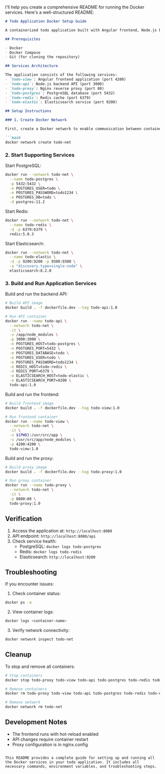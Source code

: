 I'll help you create a comprehensive README for running the Docker services. Here's a well-structured README:

```markdown
# Todo Application Docker Setup Guide

A containerized todo application built with Angular frontend, Node.js backend, and multiple supporting services.

## Prerequisites

- Docker
- Docker Compose
- Git (for cloning the repository)

## Services Architecture

The application consists of the following services:
- `todo-view`: Angular frontend application (port 4200)
- `todo-api`: Node.js backend API (port 3000)
- `todo-proxy`: Nginx reverse proxy (port 80)
- `todo-postgres`: PostgreSQL database (port 5432)
- `todo-redis`: Redis cache (port 6379)
- `todo-elastic`: Elasticsearch service (port 9200)

## Setup Instructions

### 1. Create Docker Network

First, create a Docker network to enable communication between containers:

```bash
docker network create todo-net
```

### 2. Start Supporting Services

Start PostgreSQL:
```bash
docker run --network todo-net \
  --name todo-postgres \
  -p 5432:5432 \
  -e POSTGRES_USER=todo \
  -e POSTGRES_PASSWORD=todo1234 \
  -e POSTGRES_DB=todo \
  -d postgres:11.2
```

Start Redis:
```bash
docker run --network todo-net \
  --name todo-redis \
  -d -p 6379:6379 \
  redis:5.0.3
```

Start Elasticsearch:
```bash
docker run --network todo-net \
  --name todo-elastic \
  -d -p 9200:9200 -p 9300:9300 \
  -e "discovery.type=single-node" \
  elasticsearch:8.2.0
```

### 3. Build and Run Application Services

Build and run the backend API:
```bash
# Build API image
docker build . -f dockerfile.dev --tag todo-api:1.0

# Run API container
docker run --name todo-api \
  --network todo-net \
  -it \
  -v /app/node_modules \
  -p 3000:3000 \
  -e POSTGRES_HOST=todo-postgres \
  -e POSTGRES_PORT=5432 \
  -e POSTGRES_DATABASE=todo \
  -e POSTGRES_USER=todo \
  -e POSTGRES_PASSWORD=todo1234 \
  -e REDIS_HOST=todo-redis \
  -e REDIS_PORT=6379 \
  -e ELASTICSEARCH_HOST=todo-elastic \
  -e ELASTICSEARCH_PORT=9200 \
  todo-api:1.0
```

Build and run the frontend:
```bash
# Build frontend image
docker build . -f dockerfile.dev --tag todo-view:1.0

# Run frontend container
docker run --name todo-view \
  --network todo-net \
  -it \
  -v ${PWD}:/usr/src/app \
  -v /usr/src/app/node_modules \
  -p 4200:4200 \
  todo-view:1.0
```

Build and run the proxy:
```bash
# Build proxy image
docker build . -f dockerfile.dev --tag todo-proxy:1.0

# Run proxy container
docker run --name todo-proxy \
  --network todo-net \
  -it \
  -p 8080:80 \
  todo-proxy:1.0
```

## Verification

1. Access the application at: `http://localhost:8080`
2. API endpoint: `http://localhost:8080/api`
3. Check service health:
   - PostgreSQL: `docker logs todo-postgres`
   - Redis: `docker logs todo-redis`
   - Elasticsearch: `http://localhost:9200`

## Troubleshooting

If you encounter issues:

1. Check container status:
```bash
docker ps -a
```

2. View container logs:
```bash
docker logs <container-name>
```

3. Verify network connectivity:
```bash
docker network inspect todo-net
```

## Cleanup

To stop and remove all containers:
```bash
# Stop containers
docker stop todo-proxy todo-view todo-api todo-postgres todo-redis todo-elastic

# Remove containers
docker rm todo-proxy todo-view todo-api todo-postgres todo-redis todo-elastic

# Remove network
docker network rm todo-net
```

## Development Notes

- The frontend runs with hot-reload enabled
- API changes require container restart
- Proxy configuration is in nginx.config
```

This README provides a complete guide for setting up and running all the Docker services in your todo application. It includes all necessary commands, environment variables, and troubleshooting steps.
